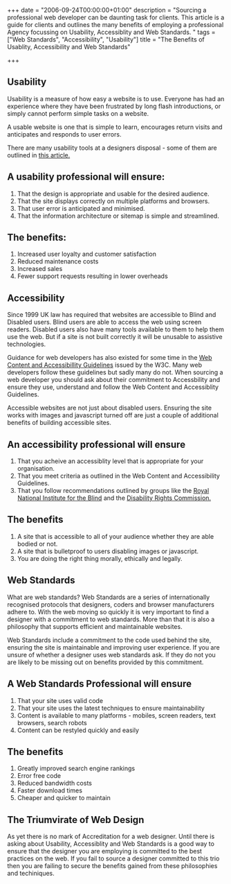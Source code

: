 +++
date = "2006-09-24T00:00:00+01:00"
description = "Sourcing a professional web developer can be daunting task for clients. This article is a guide for clients and outlines the many benefits of employing a professional Agency focussing on Usability, Accessiblity and Web Standards. "
tags = ["Web Standards", "Accessibility", "Usability"]
title = "The Benefits of Usablity, Accessibility and Web Standards"

+++

## Usability

Usability is a measure of how easy a website is to use. Everyone has had an experience where they have been frustrated by long flash introductions, or simply cannot perform simple tasks on a website.

A usable website is one that is simple to learn, encourages return visits and anticipates and responds to user errors.

There are many usability tools at a designers disposal - some of them are outlined in [this article.][1]

## A usability professional will ensure:

1.  That the design is appropriate and usable for the desired audience.
2.  That the site displays correctly on multiple platforms and browsers.
3.  That user error is anticipated and minimised. 
4.  That the information architecture or sitemap is simple and streamlined.

## The benefits:

1.  Increased user loyalty and customer satisfaction
2.  Reduced maintenance costs
3.  Increased sales
4.  Fewer support requests resulting in lower overheads

## Accessibility

Since 1999 UK law has required that websites are accessible to Blind and Disabled users. Blind users are able to access the web using screen readers. Disabled users also have many tools available to them to help them use the web. But if a site is not built correctly it will be unusable to assistive technologies.

Guidance for web developers has also existed for some time in the [Web Content and Accessibillity Guidelines][2] issued by the W3C. Many web developers follow these guidelines but sadly many do not. When sourcing a web developer you should ask about their commitment to Accessbility and ensure they use, understand and follow the Web Content and Accessiblity Guidelines.

Accessible websites are not just about disabled users. Ensuring the site works with images and javascript turned off are just a couple of additional benefits of building accessible sites.

## An accessibility professional will ensure

1.  That you acheive an accessiblity level that is appropriate for your organisation.
2.  That you meet criteria as outlined in the Web Content and Accessibility Guidelines.
3.  That you follow recommendations outlined by groups like the [Royal National Institute for the Blind][3] and the [Disability Rights Commission.][4]

## The benefits

1.  A site that is accessible to all of your audience whether they are able bodied or not.
2.  A site that is bulletproof to users disabling images or javascript.
3.  You are doing the right thing morally, ethically and legally.

## Web Standards

What are web standards? Web Standards are a series of internationally recognised protocols that designers, coders and browser manufacturers adhere to. With the web moving so quickly it is very important to find a designer with a commitment to web standards. More than that it is also a philosophy that supports efficient and maintainable websites.

Web Standards include a commitment to the code used behind the site, ensuring the site is maintainable and improving user experience. If you are unsure of whether a designer uses web standards ask. If they do not you are likely to be missing out on benefits provided by this commitment.

## A Web Standards Professional will ensure

1.  That your site uses valid code
2.  That your site uses the latest techniques to ensure maintainability
3.  Content is available to many platforms - mobiles, screen readers, text browsers, search robots
4.  Content can be restyled quickly and easily

## The benefits

1.  Greatly improved search engine rankings
2.  Error free code
3.  Reduced bandwidth costs
4.  Faster download times
5.  Cheaper and quicker to maintain

## The Triumvirate of Web Design

As yet there is no mark of Accreditation for a web designer. Until there is asking about Usability, Accessiblity and Web Standards is a good way to ensure that the designer you are employing is committed to the best practices on the web. If you fail to source a designer committed to this trio then you are failing to secure the benefits gained from these philosophies and techiniques.

 [1]: /10_steps_to_improving_usability/
 [2]: http://www.w3.org/TR/WAI-WEBCONTENT/
 [3]: http://www.rnib.org.uk/
 [4]: http://www.drc-gb.org/
